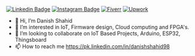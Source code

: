 [![Linkedin Badge](https://img.shields.io/badge/-LinkedIn-0e76a8?style=flat-square&logo=Linkedin&logoColor=white)](https://pk.linkedin.com/in/danishshahid98)
[![Instagram Badge](https://img.shields.io/badge/-Instagram-e4405f?style=flat-square&logo=Instagram&logoColor=white)](https://instagram.com/danishshahid98)
[![Fiverr](https://img.shields.io/static/v1?style=for-the-badge&message=Fiverr&color=222222&logo=Fiverr&logoColor=1DBF73)](https://fiverr.com/danishshahid)
[![Upwork](https://img.shields.io/static/v1?style=for-the-badge&message=Upwork&color=222222&logo=Upwork&logoColor=6FDA44)](https://www.upwork.com/freelancers/chdanishshahid)



- 👋 Hi, I’m Danish Shahid
- 👀 I’m interested in IoT, Firmware design, Cloud computing and FPGA's.
- 💞️ I’m looking to collaborate on IoT Based Projects, Arduino, ESP32, Thingsboard
- 📫 How to reach me https://pk.linkedin.com/in/danishshahid98

<!---
daniq350/daniq350 is a ✨ special ✨ repository because its `README.md` (this file) appears on your GitHub profile.
You can click the Preview link to take a look at your changes.
--->
